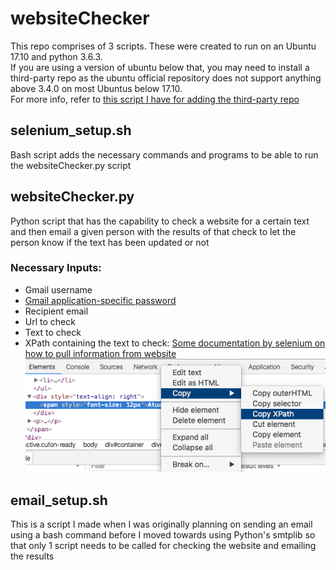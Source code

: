 # websiteChecker

This repo comprises of 3 scripts. These were created to run on an Ubuntu 17.10 and python 3.6.3.  
If you are using a version of ubuntu below that, you may need to install a third-party repo as the ubuntu official repository does not support anything above 3.4.0 on most Ubuntus below 17.10.  
For more info, refer to [this script I have for adding the third-party repo](https://github.com/modernNeo/quickRef/blob/master/update_python.sh)
  
## selenium_setup.sh  

Bash script adds the necessary commands and programs to be able to run the websiteChecker.py script  
  
## websiteChecker.py  
  
Python script that has the capability to check a website for a certain text and then email a given person with the results of that check to let the person know if the text has been updated or not  

### Necessary Inputs:  
 * Gmail username
 * [Gmail application-specific password](https://support.google.com/accounts/answer/185833?hl=en)
 * Recipient email
 * Url to check
 * Text to check
 * XPath containing the text to check: [Some documentation by selenium on how to pull information from website](http://www.seleniumhq.org/docs/03_webdriver.jsp)  
![Geting XPath for text](getting_xpath.png)
  
  
## email_setup.sh  

This is a script I made when I was originally planning on sending an email using a bash command before I moved towards using Python's smtplib so that only 1 script needs to be called for checking the website and emailing the results